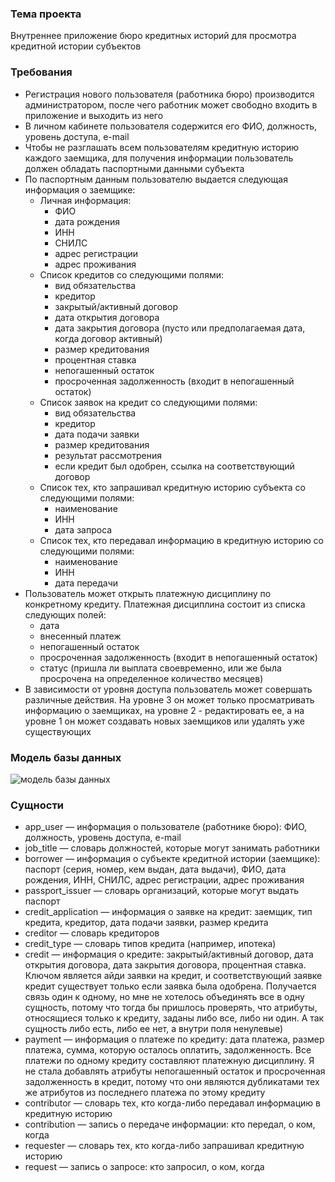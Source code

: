 ### Тема проекта
Внутреннее приложение бюро кредитных историй для просмотра кредитной истории субъектов
### Требования
- Регистрация нового пользователя (работника бюро) производится администратором, после чего работник может свободно входить в приложение и выходить из него
- В личном кабинете пользователя содержится его ФИО, должность, уровень доступа, e-mail
- Чтобы не разглашать всем пользователям кредитную историю каждого заемщика, для получения информации пользователь должен обладать паспортными данными субъекта
- По паспортным данным пользователю выдается следующая информация о заемщике:
    - Личная информация:
        - ФИО
        - дата рождения
        - ИНН
        - СНИЛС
        - адрес регистрации
        - адрес проживания
    - Список кредитов со следующими полями:
        - вид обязательства
        - кредитор
        - закрытый/активный договор
        - дата открытия договора
        - дата закрытия договора (пусто или предполагаемая дата, когда договор активный)
        - размер кредитования
        - процентная ставка
        - непогашенный остаток
        - просроченная задолженность (входит в непогашенный остаток)
    - Список заявок на кредит со следующими полями:
        - вид обязательства
        - кредитор
        - дата подачи заявки
        - размер кредитования
        - результат рассмотрения
        - если кредит был одобрен, ссылка на соответствующий договор
    - Список тех, кто запрашивал кредитную историю субъекта со следующими полями:
        - наименование
        - ИНН
        - дата запроса
    - Список тех, кто передавал информацию в кредитную историю со следующими полями:
        - наименование
        - ИНН
        - дата передачи
- Пользователь может открыть платежную дисциплину по конкретному кредиту. Платежная дисциплина состоит из списка следующих полей:
    - дата
    - внесенный платеж
    - непогашенный остаток
    - просроченная задолженность (входит в непогашенный остаток)
    - статус (пришла ли выплата своевременно, или же была просрочена на определенное количество месяцев)
- В зависимости от уровня доступа пользователь может совершать различные действия. На уровне 3 он может только просматривать информацию о заемщиках, на уровне 2 - редактировать ее, а на уровне 1 он может создавать новых заемщиков или удалять уже существующих
### Модель базы данных
![модель базы данных](https://user-images.githubusercontent.com/74448452/196273625-71d58ee4-5e3a-4364-abef-c139f60c127e.png)
### Сущности
- app_user — информация о пользователе (работнике бюро): ФИО, должность, уровень доступа, e-mail
- job_title — словарь должностей, которые могут занимать работники
- borrower — информация о субъекте кредитной истории (заемщике): паспорт (серия, номер, кем выдан, дата выдачи), ФИО, дата рождения, ИНН, СНИЛС, адрес регистрации, адрес проживания
- passport_issuer — словарь организаций, которые могут выдать паспорт
- credit_application — информация о заявке на кредит: заемщик, тип кредита, кредитор, дата подачи заявки, размер кредита
- creditor — словарь кредиторов
- credit_type — словарь типов кредита (например, ипотека)
- credit — информация о кредите: закрытый/активный договор, дата открытия договора, дата закрытия договора, процентная ставка. Ключом является айди заявки на кредит, и соответствующий заявке кредит существует только если заявка была одобрена. Получается связь один к одному, но мне не хотелось объединять все в одну сущность, потому что тогда бы пришлось проверять, что атрибуты, относящиеся только к кредиту, заданы либо все, либо ни один. А так сущность либо есть, либо ее нет, а внутри поля ненулевые)
- payment — информация о платеже по кредиту: дата платежа, размер платежа, сумма, которую осталось оплатить, задолженность. Все платежи по одному кредиту составляют платежную дисциплину. Я не стала добавлять атрибуты непогашенный остаток и просроченная задолженность в кредит, потому что они являются дубликатами тех же атрибутов из последнего платежа по этому кредиту
- contributor — словарь тех, кто когда-либо передавал информацию в кредитную историю
- contribution — запись о передаче информации: кто передал, о ком, когда
- requester — словарь тех, кто когда-либо запрашивал кредитную историю
- request — запись о запросе: кто запросил, о ком, когда
